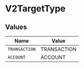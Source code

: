 # V2TargetType


## Values

| Name          | Value         |
| ------------- | ------------- |
| `TRANSACTION` | TRANSACTION   |
| `ACCOUNT`     | ACCOUNT       |